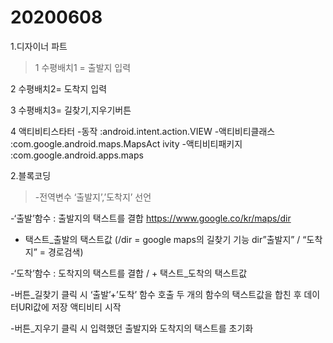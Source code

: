 # 20200608
1.디자이너 파트
> 1 수평배치1 = 출발지 입력

2 수평배치2=  도착지 입력

3 수평배치3= 길찾기,지우기버튼

4 액티비티스타터
-동작
:android.intent.action.VIEW
-액티비티클래스
:com.google.android.maps.MapsAct
ivity 
-액티비티패키지
:com.google.android.apps.maps

2.블록코딩
> -전역변수 ‘출발지’,’도착지’ 선언

-‘출발’함수 : 출발지의 택스트를 결합
https://www.google.co/kr/maps/dir
+ 택스트_출발의 택스트값
(/dir = google maps의 길찾기 기능
 dir”출발지” / “도착지” = 경로검색)

-‘도착’함수 : 도착지의 택스트를 결합
/ + 택스트_도착의 택스트값

-버튼_길찾기 클릭 시
‘출발’+’도착’ 함수 호출
두 개의 함수의 택스트값을 합친 후
데이터URI값에 저장
액티비티 시작

-버튼_지우기  클릭 시
입력했던 출발지와 도착지의 택스트를
초기화

